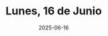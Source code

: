 ---
    id: 1
    title: "Lunes, 16 de Junio"
    activities: "1 actividades"
    date: 2025-06-16
---